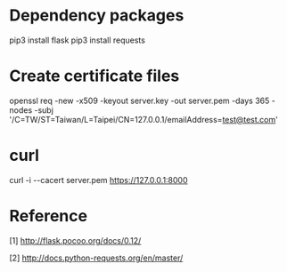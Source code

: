# Dependency packages

pip3 install flask
pip3 install requests

# Create certificate files

openssl req -new -x509 -keyout server.key -out server.pem -days 365 -nodes -subj '/C=TW/ST=Taiwan/L=Taipei/CN=127.0.0.1/emailAddress=test@test.com'

# curl
curl -i --cacert server.pem https://127.0.0.1:8000

# Reference

[1] http://flask.pocoo.org/docs/0.12/

[2] http://docs.python-requests.org/en/master/
